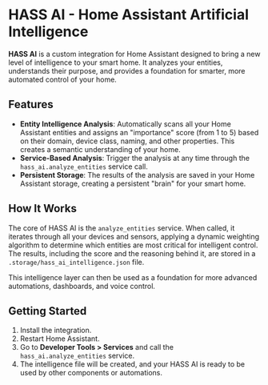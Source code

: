 # HASS AI - Home Assistant Artificial Intelligence

**HASS AI** is a custom integration for Home Assistant designed to bring a new level of intelligence to your smart home. It analyzes your entities, understands their purpose, and provides a foundation for smarter, more automated control of your home.

## Features

- **Entity Intelligence Analysis**: Automatically scans all your Home Assistant entities and assigns an "importance" score (from 1 to 5) based on their domain, device class, naming, and other properties. This creates a semantic understanding of your home.
- **Service-Based Analysis**: Trigger the analysis at any time through the `hass_ai.analyze_entities` service call.
- **Persistent Storage**: The results of the analysis are saved in your Home Assistant storage, creating a persistent "brain" for your smart home.

## How It Works

The core of HASS AI is the `analyze_entities` service. When called, it iterates through all your devices and sensors, applying a dynamic weighting algorithm to determine which entities are most critical for intelligent control. The results, including the score and the reasoning behind it, are stored in a `.storage/hass_ai_intelligence.json` file.

This intelligence layer can then be used as a foundation for more advanced automations, dashboards, and voice control.

## Getting Started

1.  Install the integration.
2.  Restart Home Assistant.
3.  Go to **Developer Tools > Services** and call the `hass_ai.analyze_entities` service.
4.  The intelligence file will be created, and your HASS AI is ready to be used by other components or automations.
